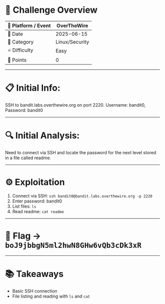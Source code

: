 # 📌 Challenge Overview
| 🧩 Platform / Event | OverTheWire    |
| ------------------- | -------------- |
| 📅 Date             | 2025-06-15     |
| 🔰 Category         | Linux/Security |
| ⭐ Difficulty        | Easy           |
| 🎯 Points           | 0              |

---
# 📋 Initial Info:
SSH to bandit.labs.overthewire.org on port 2220. Username: bandit0, Password: bandit0

---
# 🔍 Initial Analysis:
Need to connect via SSH and locate the password for the next level stored in a file called readme.

---
# ⚙️ Exploitation
1. Connect via SSH: `ssh bandit0@bandit.labs.overthewire.org -p 2220`
2. Enter password: bandit0
3. List files: `ls`
4. Read readme: `cat readme`

---
# 🚩 Flag -> `boJ9jbbgN5ml2hwN8GHw6vQb3cDk3xR`

---
# 📚 Takeaways
- Basic SSH connection
- File listing and reading with `ls` and `cat`